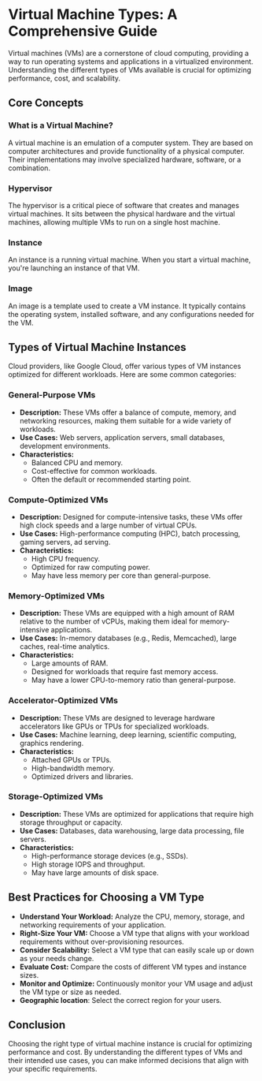 # Virtual Machine Types: A Comprehensive Guide

Virtual machines (VMs) are a cornerstone of cloud computing, providing a way to run operating systems and applications in a virtualized environment. Understanding the different types of VMs available is crucial for optimizing performance, cost, and scalability.

## Core Concepts

### What is a Virtual Machine?

A virtual machine is an emulation of a computer system. They are based on computer architectures and provide functionality of a physical computer. Their implementations may involve specialized hardware, software, or a combination.

### Hypervisor

The hypervisor is a critical piece of software that creates and manages virtual machines. It sits between the physical hardware and the virtual machines, allowing multiple VMs to run on a single host machine.

### Instance

An instance is a running virtual machine. When you start a virtual machine, you're launching an instance of that VM.

### Image

An image is a template used to create a VM instance. It typically contains the operating system, installed software, and any configurations needed for the VM.

## Types of Virtual Machine Instances

Cloud providers, like Google Cloud, offer various types of VM instances optimized for different workloads. Here are some common categories:

### General-Purpose VMs

* **Description:** These VMs offer a balance of compute, memory, and networking resources, making them suitable for a wide variety of workloads.
* **Use Cases:** Web servers, application servers, small databases, development environments.
* **Characteristics:**
  * Balanced CPU and memory.
  * Cost-effective for common workloads.
  * Often the default or recommended starting point.

### Compute-Optimized VMs

* **Description:** Designed for compute-intensive tasks, these VMs offer high clock speeds and a large number of virtual CPUs.
* **Use Cases:** High-performance computing (HPC), batch processing, gaming servers, ad serving.
* **Characteristics:**
  * High CPU frequency.
  * Optimized for raw computing power.
  * May have less memory per core than general-purpose.

### Memory-Optimized VMs

* **Description:** These VMs are equipped with a high amount of RAM relative to the number of vCPUs, making them ideal for memory-intensive applications.
* **Use Cases:** In-memory databases (e.g., Redis, Memcached), large caches, real-time analytics.
* **Characteristics:**
  * Large amounts of RAM.
  * Designed for workloads that require fast memory access.
  * May have a lower CPU-to-memory ratio than general-purpose.

### Accelerator-Optimized VMs

* **Description:** These VMs are designed to leverage hardware accelerators like GPUs or TPUs for specialized workloads.
* **Use Cases:** Machine learning, deep learning, scientific computing, graphics rendering.
* **Characteristics:**
  * Attached GPUs or TPUs.
  * High-bandwidth memory.
  * Optimized drivers and libraries.

### Storage-Optimized VMs

* **Description:** These VMs are optimized for applications that require high storage throughput or capacity.
* **Use Cases:** Databases, data warehousing, large data processing, file servers.
* **Characteristics:**
  * High-performance storage devices (e.g., SSDs).
  * High storage IOPS and throughput.
  * May have large amounts of disk space.

## Best Practices for Choosing a VM Type

* **Understand Your Workload:** Analyze the CPU, memory, storage, and networking requirements of your application.
* **Right-Size Your VM:** Choose a VM type that aligns with your workload requirements without over-provisioning resources.
* **Consider Scalability:** Select a VM type that can easily scale up or down as your needs change.
* **Evaluate Cost:** Compare the costs of different VM types and instance sizes.
* **Monitor and Optimize:** Continuously monitor your VM usage and adjust the VM type or size as needed.
* **Geographic location**: Select the correct region for your users.

## Conclusion

Choosing the right type of virtual machine instance is crucial for optimizing performance and cost. By understanding the different types of VMs and their intended use cases, you can make informed decisions that align with your specific requirements.

